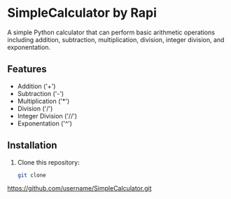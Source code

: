 # SimpleCalculator by Rapi

A simple Python calculator that can perform basic arithmetic operations including addition, subtraction, multiplication, division, integer division, and exponentation.

## Features
- Addition ('+')
- Subtraction ('-')
- Multiplication ('*')
- Division ('/')
- Integer Division ('//')
- Exponentation ('^')

## Installation
1. Clone this repository:
   ```bash
   git clone
https://github.com/username/SimpleCalculator.git

  
